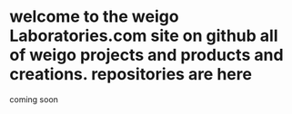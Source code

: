 # welcome to the weigo Laboratories.com site on github all of weigo projects and products and creations. repositories are here
coming soon

